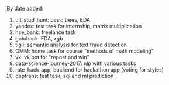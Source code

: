 By date added:
1. ult_stud_hunt: basic trees, EDA
2. yandex: test task for internship, matrix multiplication
3. hse_bank: freelance task
4. gotohack: EDA, xgb
5. tigli: semantic analysis for text fraud detection
6. OMM: home task for course "methods of math modeling"
7. vk: vk bot for "repost and win"
8. data-science-journey-2017: nlp with various tasks
9. rate_hack_app: backend for hackathon app (voting for styles)
10. deptrans: test task, sql and ml prediction